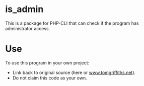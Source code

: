 # is_admin
This is a package for PHP-CLI that can check if the program has administrator access.

# Use
To use this program in your own project:
* Link back to original source (here or www.tomgriffiths.net).
* Do not claim this code as your own.

